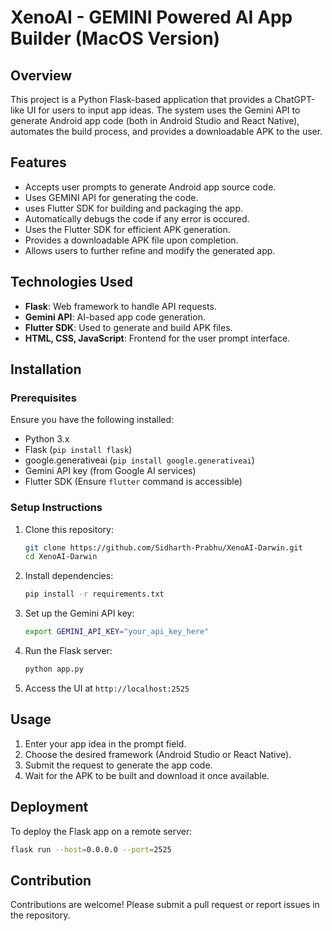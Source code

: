 # XenoAI - GEMINI Powered AI App Builder (MacOS Version)

## Overview

This project is a Python Flask-based application that provides a ChatGPT-like UI for users to input app ideas. The system uses the Gemini API to generate Android app code (both in Android Studio and React Native), automates the build process, and provides a downloadable APK to the user.

## Features

- Accepts user prompts to generate Android app source code.
- Uses GEMINI API for generating the code.
- uses Flutter SDK for building and packaging the app.
- Automatically debugs the code if any error is occured.
- Uses the Flutter SDK for efficient APK generation.
- Provides a downloadable APK file upon completion.
- Allows users to further refine and modify the generated app.

## Technologies Used

- **Flask**: Web framework to handle API requests.
- **Gemini API**: AI-based app code generation.
- **Flutter SDK**: Used to generate and build APK files.
- **HTML, CSS, JavaScript**: Frontend for the user prompt interface.

## Installation

### Prerequisites

Ensure you have the following installed:

- Python 3.x
- Flask (`pip install flask`)
- google.generativeai (`pip install google.generativeai`)
- Gemini API key (from Google AI services)
- Flutter SDK (Ensure `flutter` command is accessible)

### Setup Instructions

1. Clone this repository:
   ```bash
   git clone https://github.com/Sidharth-Prabhu/XenoAI-Darwin.git
   cd XenoAI-Darwin
   ```
2. Install dependencies:
   ```bash
   pip install -r requirements.txt
   ```
3. Set up the Gemini API key:
   ```bash
   export GEMINI_API_KEY="your_api_key_here"
   ```
4. Run the Flask server:
   ```bash
   python app.py
   ```
5. Access the UI at `http://localhost:2525`

## Usage

1. Enter your app idea in the prompt field.
2. Choose the desired framework (Android Studio or React Native).
3. Submit the request to generate the app code.
4. Wait for the APK to be built and download it once available.

## Deployment

To deploy the Flask app on a remote server:

```bash
flask run --host=0.0.0.0 --port=2525
```

## Contribution

Contributions are welcome! Please submit a pull request or report issues in the repository.

